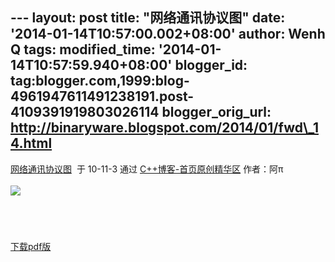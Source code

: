 --- layout: post title: "网络通讯协议图" date:
'2014-01-14T10:57:00.002+08:00' author: Wenh Q tags: modified\_time:
'2014-01-14T10:57:59.940+08:00' blogger\_id:
tag:blogger.com,1999:blog-4961947611491238191.post-4109391919803026114
blogger\_orig\_url: http://binaryware.blogspot.com/2014/01/fwd\_14.html
---
[网络通讯协议图](http://www.cppblog.com/lapcca/archive/2010/11/04/132434.html)  于
10-11-3 通过
[C++博客-首页原创精华区](https://www.blogger.com/blogger.g?blogID=4961947611491238191)
作者：阿π\
\
![](https://images-blogger-opensocial.googleusercontent.com/gadgets/proxy?url=http%3A%2F%2Fwww.cppblog.com%2Fimages%2Fcppblog_com%2Flapcca%2F13342%2Fo_wlxyt.jpg&container=blogger&gadget=a&rewriteMime=image%2F*)
[\
 \
 \
 \
 \
下载pdf版](http://www.cppblog.com/Files/lapcca/%E7%BD%91%E7%BB%9C%E9%80%9A%E8%AE%AF%E5%8D%8F%E8%AE%AE%E5%9B%BE.zip)

